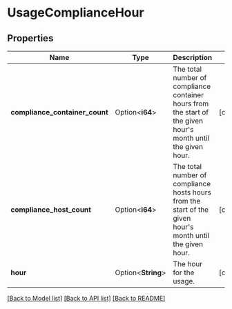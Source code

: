 # UsageComplianceHour

## Properties

Name | Type | Description | Notes
------------ | ------------- | ------------- | -------------
**compliance_container_count** | Option<**i64**> | The total number of compliance container hours from the start of the given hour's month until the given hour. | [optional]
**compliance_host_count** | Option<**i64**> | The total number of compliance hosts hours from the start of the given hour's month until the given hour. | [optional]
**hour** | Option<**String**> | The hour for the usage. | [optional]

[[Back to Model list]](../README.md#documentation-for-models) [[Back to API list]](../README.md#documentation-for-api-endpoints) [[Back to README]](../README.md)


